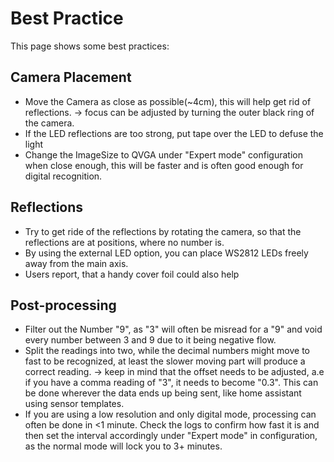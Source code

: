 # Best Practice

This page shows some best practices:

## Camera Placement 
* Move the Camera as close as possible(~4cm), this will help get rid of reflections.
  -> focus can be adjusted by turning the outer black ring of the camera.
* If the LED reflections are too strong, put tape over the LED to defuse the light
* Change the ImageSize to QVGA under "Expert mode" configuration when close enough, this will be faster and is often good enough for digital recognition.

## Reflections 

  * Try to get ride of the reflections by rotating the camera, so that the reflections are at positions, where no number is.
  * By using the external LED option, you can place WS2812 LEDs freely away from the main axis.
  * Users report, that a handy cover foil could also help

## Post-processing
* Filter out the Number "9", as "3" will often be misread for a "9" and void every number between 3 and 9 due to it being negative flow.
* Split the readings into two, while the decimal numbers might move to fast to be recognized, at least the slower moving part will produce a correct reading.
-> keep in mind that the offset needs to be adjusted, a.e if you have a comma reading of "3", it needs to become "0.3". This can be done wherever the data ends up being sent, like home assistant using sensor templates.
* If you are using a low resolution and only digital mode, processing can often be done in <1 minute. Check the logs to confirm how fast it is and then set the interval accordingly under "Expert mode" in configuration, as the normal mode will lock you to 3+ minutes.
